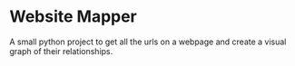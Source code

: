 # Website Mapper

A small python project to get all the urls on a webpage and create a visual graph of their relationships. 
